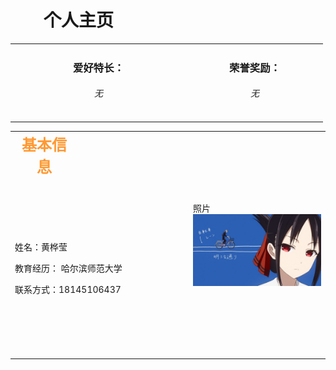 <!--body部分为网页显示内容-->

<!--标题-->
<h1><strong>&nbsp;&nbsp;&nbsp;&nbsp;&nbsp;&nbsp;&nbsp; 个人主页</strong></h1>
<table width="89%" border="0" align="center" cellpadding="0" cellspacing="0">
<td width="268" height="50" align="center" ><h3>爱好特长：</h3>
  <h6>无</h6>
     </td>
    <td width="204" height="18" align="center" ><h3>荣誉奖励：</h3>
  <h6>无</h6></td>

</table>
<table width="89%" height="418" border="0" align="center">
  <tr>
    <td colspan="2" align="center"><font color="#FF9933" size="+2"><b>基本信息</b></font></td>
<td width="163">&nbsp;</td>
<td width="205" rowspan="3">照片<img src="1.jpg" /></a></td>
  </tr>
  <tr>
    <td height="282" colspan="3"><p class="style3">姓名：黄桦莹</p>
        <p class="style3">教育经历： 哈尔滨师范大学</p>
    <p class="style3">联系方式：18145106437</p></td>
   
  </tr>

</table>

